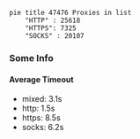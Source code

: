 
```mermaid
pie title 47476 Proxies in list
    "HTTP" : 25618
    "HTTPS": 7325
    "SOCKS" : 20107
```

### Some Info
#### Average Timeout

- mixed: 3.1s
- http: 1.5s
- https: 8.5s
- socks: 6.2s